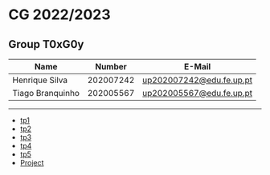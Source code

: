 # CG 2022/2023

## Group T0xG0y
| Name             | Number    | E-Mail             |
| ---------------- | --------- | ------------------ |
| Henrique Silva   | 202007242 | up202007242@edu.fe.up.pt       |
| Tiago Branquinho   | 202005567 | up202005567@edu.fe.up.pt            |

----

  - [tp1](tp1/README.md)
  - [tp2](tp2/README.md)
  - [tp3](tp3/README.md)
  - [tp4](tp4/README.md)
  - [tp5](tp5/README.md)
  - [Project](proj/README.md)